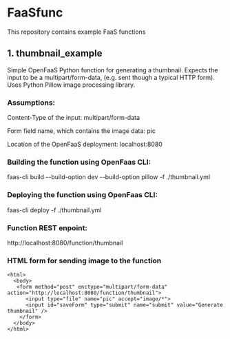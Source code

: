 # FaaSfunc

This repository contains example FaaS functions

## 1. thumbnail_example
Simple OpenFaaS Python function for generating a thumbnail. Expects the input to be a multipart/form-data, (e.g. sent though a typical HTTP form). Uses Python Pillow image processing library. 

### Assumptions:
Content-Type of the input: multipart/form-data

Form field name, which contains the image data: pic

Location of the OpenFaaS deployment: localhost:8080

### Building the function using OpenFaas CLI:
faas-cli build  --build-option dev --build-option pillow -f ./thumbnail.yml

### Deploying the function using OpenFaas CLI:
faas-cli deploy -f ./thumbnail.yml

### Function REST enpoint:
http://localhost:8080/function/thumbnail

### HTML form for sending image to the function
```
<html>
  <body>
   <form method="post" enctype="multipart/form-data" action="http://localhost:8080/function/thumbnail">
      <input type="file" name="pic" accept="image/*">
      <input id="saveForm" type="submit" name="submit" value="Generate thumbnail" />
    </form>	
  </body>
</html>
```


